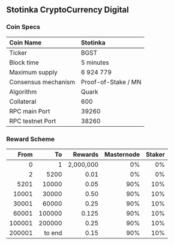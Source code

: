 ## Stotinka CryptoCurrency Digital

### Coin Specs

Coin Name | Stotinka
:--- | :---
Ticker | BGST
Block time | 5 minutes
Maximum supply | 6 924 779
Consensus mechanism | Proof-of-Stake / MN
Algorithm | Quark
Collateral | 600 
RPC main Port | 39260
RPC testnet Port | 38260

### Reward Scheme

From | To | Rewards | Masternode | Staker |
---: | ---: | ---: | ---: | ---: |
0         | 1         | 2,000,000   | 0%  | 0%  
2     | 5200    | 0.01      | 0% | 0% 
5201     | 10000    | 0.05    | 90% | 10% 
10001     | 30000    | 0.50     | 90%  | 10% 
30001     | 60000    | 0.25     | 90%  | 10% 
60001     | 100000    | 0.125     | 90%  | 10% 
100001    | 200000    | 0.25    | 90%  | 10% 
200001     | to end    | 0.15    | 90%  | 10% 

